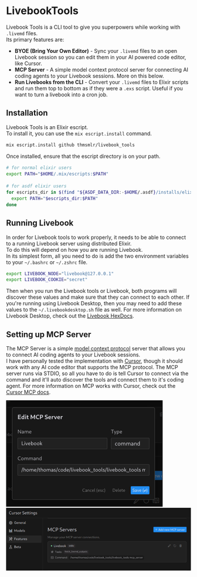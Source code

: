 # LivebookTools

Livebook Tools is a CLI tool to give you superpowers while working with `.livemd` files.  
Its primary features are:  

  - **BYOE (Bring Your Own Editor)** - Sync your `.livemd` files to an open Livebook session so you can edit them in your AI powered code editor, like Cursor.
  - **MCP Server** - A simple model context protocol server for connecting AI coding agents to your Livebook sessions. More on this below.
  - **Run Livebooks from the CLI** - Convert your `.livemd` files to Elixir scripts and run them top to bottom as if they were a `.exs` script. Useful if you want to turn a livebook into a cron job.

## Installation

Livebook Tools is an Elixir escript.  
To install it, you can use the `mix escript.install` command.

```bash
mix escript.install github thmsmlr/livebook_tools
```

Once installed, ensure that the escript directory is on your path.  

```bash
# for normal elixir users
export PATH="$HOME/.mix/escripts:$PATH"

# for asdf elixir users
for escripts_dir in $(find "${ASDF_DATA_DIR:-$HOME/.asdf}/installs/elixir" -type d -name "escripts" 2>/dev/null); do
  export PATH="$escripts_dir:$PATH"
done
```

## Running Livebook

In order for Livebook tools to work properly, it needs to be able to connect to a running Livebook server using distributed Elixir.  
To do this will depend on how you are running Livebook.  
In its simplest form, all you need to do is add the two environment variables to your `~/.bashrc` or `~/.zshrc` file.

```bash
export LIVEBOOK_NODE="livebook@127.0.0.1"
export LIVEBOOK_COOKIE="secret"
```

Then when you run the Livebook tools or Livebook, both programs will discover these values and make sure that they can connect to each other.
If you're running using Livebook Desktop, then you may need to add these values to the `~/.livebookdesktop.sh` file as well.
For more information on Livebook Desktop, check out the [Livebook HexDocs](https://hexdocs.pm/livebook/readme.html#livebook-desktop).  


## Setting up MCP Server

The MCP Server is a simple [model context protocol](https://modelcontextprotocol.io/introduction) server that allows you to connect AI coding agents to your Livebook sessions.  
I have personally tested the implementation with [Cursor](https://www.cursor.com/), though it should work with any AI code editor that supports the MCP protocol.
The MCP server runs via STDIO, so all you have to do is tell Cursor to connect via the command and it'll auto discover the tools and connect them to it's coding agent.
For more information on MCP works with Cursor, check out the [Cursor MCP docs](https://docs.cursor.com/context/model-context-protocol).

![Cursor Create MCP Server](./assets/cursor-create-mcp-server.png)
![Cursor MCP Server Connected](./assets/cursor-mcp-server.png)

